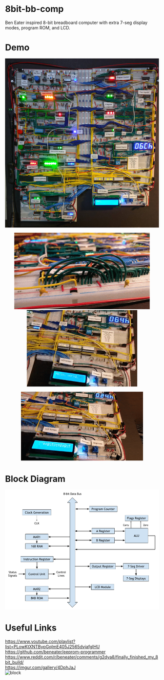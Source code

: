 # 8bit-bb-comp
Ben Eater inspired 8-bit breadboard computer with extra 7-seg display modes, program ROM, and LCD.

# Demo
<p align="center">
  <img src="img/full1.jpg" width=700>
</p>

<p align="center">
  <img src="img/demo1.gif" height=250> <img src="img/demo2.gif" height=250> 
</p>


<p align="center">
  <img src="img/demo3.gif" width=400>
</p>

# Block Diagram
<p align="center">
  <img src="img/block.png" width=700>
</p>

# Useful Links
https://www.youtube.com/playlist?list=PLowKtXNTBypGqImE405J2565dvjafglHU  
https://github.com/beneater/eeprom-programmer  
https://www.reddit.com/r/beneater/comments/g2dya8/finally_finished_my_8bit_build/  
https://imgur.com/gallery/4DphJaJ  
![block](https://user-images.githubusercontent.com/18043699/146836478-5e3808c8-2fac-43a3-8319-47b49df8c658.png)
